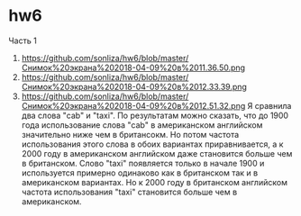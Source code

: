# hw6

Часть 1
1) https://github.com/sonliza/hw6/blob/master/Снимок%20экрана%202018-04-09%20в%2011.36.50.png
2) https://github.com/sonliza/hw6/blob/master/Снимок%20экрана%202018-04-09%20в%2012.33.39.png
3) https://github.com/sonliza/hw6/blob/master/Снимок%20экрана%202018-04-09%20в%2012.51.32.png
Я сравнила два слова "cab" и "taxi". По результатам можно сказать, что до 1900 года использование слова "cab" в американском английском значительно ниже чем в британсокм. Но потом частота использования этого слова в обоих вариантах приравнивается, а к 2000 году в американском английском даже становится больше чем в британском. Слово "taxi" появляется только в начале 1900 и используется примерно одинаково как в британском так и в американском вариантах. Но к 2000 году в британском английском частота использования "taxi" становится больше чем в американском. 
